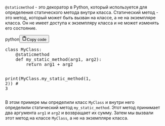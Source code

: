 <p><code>@staticmethod</code> - это декоратор в Python, который используется для определения статического метода внутри класса. 
Статический метод - это метод, который может быть вызван на классе, а не на экземпляре класса. 
Он не имеет доступа к экземпляру класса и не может изменять его состояние.</p>
<div class="code_element"><div class="lang_line"><text>python</text><button class="copy_code_button" onclick="CopyCode(this)"><svg style="width: 1.2em;height: 1.2em;" aria-hidden="true" xmlns="http://www.w3.org/2000/svg" fill="none" viewBox="0 0 24 24"><path stroke="currentColor" stroke-linecap="round" stroke-linejoin="round" stroke-width="2" d="M15 4h3a1 1 0 0 1 1 1v15a1 1 0 0 1-1 1H6a1 1 0 0 1-1-1V5a1 1 0 0 1 1-1h3m0 3h6m-5-4v4h4V3h-4Z"/></svg><text>Copy code</text></button></div><div class="code language-python"><div class="highlight"><pre><span></span><span class="k">class</span> <span class="nc">MyClass</span><span class="p">:</span>
    <span class="nd">@staticmethod</span>
    <span class="k">def</span> <span class="nf">my_static_method</span><span class="p">(</span><span class="n">arg1</span><span class="p">,</span> <span class="n">arg2</span><span class="p">):</span>
        <span class="k">return</span> <span class="n">arg1</span> <span class="o">+</span> <span class="n">arg2</span>

<span class="nb">print</span><span class="p">(</span><span class="n">MyClass</span><span class="o">.</span><span class="n">my_static_method</span><span class="p">(</span><span class="mi">1</span><span class="p">,</span> <span class="mi">2</span><span class="p">))</span>  <span class="c1"># 3</span>
</pre></div></div></div>

<p>В этом примере мы определили класс <code>MyClass</code> и внутри него определили статический метод <code>my_static_method</code>. 
Этот метод принимает два аргумента <code>arg1</code> и <code>arg2</code> и возвращает их сумму. 
Затем мы вызвали этот метод на классе <code>MyClass</code>, а не на экземпляре класса.</p>